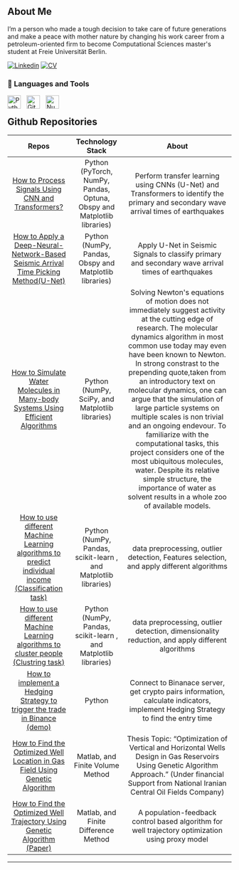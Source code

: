 ## About Me  

I’m a person who made a tough decision to take care of future generations and make a peace with mother nature by changing his work career from a petroleum-oriented firm to become Computational Sciences master's student at Freie Universität Berlin.

[![Linkedin](https://img.shields.io/badge/-LinkedIn-222222?style=flat-square&logo=Linkedin&logoColor=white&link=https://www.linkedin.com/in/sudiptoghosh99/)](https://www.linkedin.com/in/javad-kasravi-68763566/)
[![CV](https://img.shields.io/badge/-CV-blue)](https://drive.google.com/file/d/1wJ6ENApnh1kVyRzarkVbLded4ZfpDaPV/view?usp=sharing)

### 🧰 Languages and Tools

<img align="left" alt="Python" width="30px" style="padding-right:10px;" src="https://cdn.jsdelivr.net/gh/devicons/devicon/icons/python/python-plain.svg" />
<img align="left" alt="GitHub" width="30px" style="padding-right:10px;" src="https://cdn.jsdelivr.net/gh/devicons/devicon/icons/github/github-original.svg" />
<img align="left" alt="NumPy" width="30px" style="padding-right:10px;" src="https://www.google.com/search?q=numpy&rlz=1C1BNSD_enIR969IR969&sxsrf=ALiCzsY5Nech2_v91Ph-BKMz1YJo-b_gFA:1672607477479&source=lnms&tbm=isch&sa=X&ved=2ahUKEwj8u6y0pKf8AhV5wAIHHawsDVIQ_AUoAXoECAEQAw&biw=1536&bih=722&dpr=1.25#imgrc=ghAGPef9vrDcYM" />

<br />

## Github Repositories

| Repos         | Technology Stack  | About  |
| :-------------: |:-------------:| :-----:|
| [How to Process Signals Using CNN and Transformers?](https://github.com/javak87/Transfer-Deep-Learning-chile-subduction-zone)      | Python (PyTorch, NumPy, Pandas, Optuna, Obspy and Matplotlib libraries)     |  Perform transfer learning using CNNs (U-Net) and Transformers to identify the primary and secondary wave arrival times of earthquakes |
| [How to Apply a Deep-Neural-Network-Based Seismic Arrival Time Picking Method(U-Net)](https://github.com/javak87/phasenet_chile-subduction-zone) | Python (NumPy, Pandas, Obspy and Matplotlib libraries)     | Apply U-Net in Seismic Signals to classify primary and secondary wave arrival times of earthquakes  |
| [How to Simulate Water Molecules in Many-body Systems Using Efficient Algorithms](https://github.com/javak87/Molecular-Dynamics-Simulation-of-Water) | Python (NumPy, SciPy, and Matplotlib libraries)     | Solving Newton's equations of motion does not immediately suggest activity at the cutting edge of research. The molecular dynamics algorithm in most common use today may even have been known to Newton. In strong constrast to the prepending quote,taken from an introductory text on molecular dynamics, one can argue that the simulation of large particle systems on multiple scales is non trivial and an ongoing endevour. To familiarize with the computational tasks, this project considers one of the most ubiquitous molecules, water. Despite its relative simple structure, the importance of water as solvent results in a whole zoo of available models.  |
| [How to use different Machine Learning algorithms to predict individual income (Classification task)](https://github.com/javak87/ML-classification-task) | Python (NumPy, Pandas, scikit-learn , and Matplotlib libraries)     | data preprocessing, outlier detection, Features selection, and apply different algorithms  |
| [How to use different Machine Learning algorithms to cluster people (Clustring task)](https://github.com/javak87/ML-Clustering-analysis) | Python (NumPy, Pandas, scikit-learn , and Matplotlib libraries)     | data preprocessing, outlier detection, dimensionality reduction, and apply different algorithms  |
| [How to implement a Hedging Strategy to trigger the trade in Binance (demo)](https://github.com/javak87/python-binance-interface) | Python     | Connect to Binanace server, get crypto pairs information, calculate indicators, implement Hedging Strategy to find the entry time |
| [How to Find the Optimized Well Location in Gas Field Using Genetic Algorithm](https://github.com/javak87/Well-trajectory-optimization) | Matlab, and Finite Volume Method     | Thesis Topic: “Optimization of Vertical and Horizontal Wells Design in Gas Reservoirs Using Genetic Algorithm Approach.” (Under financial Support from National Iranian Central Oil Fields Company) |
| [How to Find the Optimized Well Trajectory Using Genetic Algorithm (Paper)](https://www.sciencedirect.com/science/article/pii/S1674775516302657) | Matlab, and Finite Difference Method     | A population-feedback control based algorithm for well trajectory optimization using proxy model |
______________________________
